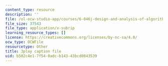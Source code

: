 ```yaml
---
content_type: resource
description: ''
file: /ol-ocw-studio-app/courses/6-046j-design-and-analysis-of-algorithms-spring-2015/b502c4e17f540adcb14343bcd0843539_QPk8MUtq5yA.srt
file_size: 37543
file_type: application/x-subrip
learning_resource_types: []
license: https://creativecommons.org/licenses/by-nc-sa/4.0/
ocw_type: OCWFile
resourcetype: Other
title: 3play caption file
uid: b502c4e1-7f54-0adc-b143-43bcd0843539
---
```

